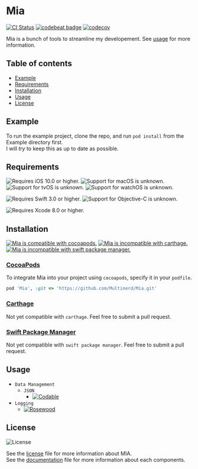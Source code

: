 # Mia

[![CI Status](http://img.shields.io/travis/multinerd/Mia.svg?style=flat)](https://travis-ci.org/multinerd/Mia)
[![codebeat badge](https://codebeat.co/badges/c2d27f95-2d07-4e0f-a321-2c98c629fd1f)](https://codebeat.co/projects/github-com-multinerd-mia-master)
[![codecov](https://codecov.io/gh/multinerd/Mia/branch/master/graph/badge.svg)](https://codecov.io/gh/multinerd/Mia)

Mia is a bunch of tools to streamline my developement. See [usage](#usage) for more information.





## Table of contents 

* [Example](#example)
* [Requirements](#requirements)
* [Installation](#installation)
* [Usage](#usage)
* [License](#license)





## Example

To run the example project, clone the repo, and run `pod install` from the Example directory first.  
I will *try* to keep this as up to date as possible.





## Requirements

![Requires iOS 10.0 or higher.][iosBadge]
![Support for macOS is unknown.][macBadge]
![Support for tvOS is unknown.][tvBadge]
![Support for watchOS is unknown.][watchBadge]

![Requires Swift 3.0 or higher.][swiftBadge]
![Support for Objective-C is unknown.][objcBadge]

![Requires Xcode 8.0 or higher.][xcodeBadge]

[iosBadge]: https://img.shields.io/badge/ios-10.0+-a.svg?style=flat&colorA=212121&colorB=616161 
[macBadge]: https://img.shields.io/badge/macos-unknown-a.svg?style=flat&colorA=212121&colorB=616161 
[tvBadge]: https://img.shields.io/badge/tvos-unknown-a.svg?style=flat&colorA=212121&colorB=616161 
[watchBadge]: https://img.shields.io/badge/watchos-unknown-a.svg?style=flat&colorA=212121&colorB=616161 

[swiftBadge]: https://img.shields.io/badge/swift-3.0+-a.svg?style=flat&colorA=212121&colorB=FD7935
[objcBadge]: https://img.shields.io/badge/objective--c-unknown-a.svg?style=flat&colorA=212121&colorB=616161 

[xcodeBadge]: https://img.shields.io/badge/xcode-8.0+-a.svg?style=flat&colorA=212121&colorB=00B0FF 





## Installation

[![Mia is compatible with cocoapods.][cocoapodsBadge]][cocoapodsURL]
[![Mia is incompatible with carthage.][carthageBadge]][carthageURL]
[![Mia is incompatible with swift package manager.][spmBadge]][spmURL]


### [CocoaPods][cocoapodsURL]

To integrate Mia into your project using `cocoapods`, specify it in your `podfile`.

```ruby
pod 'Mia', :git => 'https://github.com/Multinerd/Mia.git'
```


### [Carthage][carthageURL]

Not yet compatible with `carthage`. Feel free to submit a pull request.


### [Swift Package Manager][spmURL]

Not yet compatible with `swift package manager`. Feel free to submit a pull request.

[cocoapodsBadge]: https://img.shields.io/badge/cocoapods-compatible-a.svg?style=flat&colorA=212121&colorB=00C853
[carthageBadge]: https://img.shields.io/badge/carthage-incompatible-red.svg?style=flat&colorA=212121&colorB=E53935
[spmBadge]: https://img.shields.io/badge/spm-incompatible-red.svg?style=flat&colorA=212121&colorB=E53935 

[cocoapodsURL]: http://cocoapods.org
[carthageURL]: https://github.com/Carthage/Carthage
[spmURL]: https://swift.org/package-manager/





## Usage

- `Data Management`
    - `JSON`  
        - [![Codable][codableBadge]][codableURL]
- `Logging` 
    - [![Rosewood][rosewoodBadge]][rosewoodURL]


[rosewoodBadge]: https://img.shields.io/badge/rosewood-a_simple_to_use_logging_framework-a.svg?style=flat&colorA=212121&colorB=F48FB1 
[rosewoodURL]: https://github.com/multinerd/Mia/blob/master/Documentation/Rosewood.md

[codableBadge]: https://img.shields.io/badge/codablekit-encode_objects_to_json_and_back_(based_on_swift_4's_codable_protocol)-a.svg?style=flat&colorA=212121&colorB=26C6DA 
[codableURL]: https://github.com/multinerd/Mia/blob/master/Documentation/Codable.md





## License

![License][licenseBadge]

See the [license][licenseURL] file for more information about MIA.  
See the [documentation][documentationURL] file for more information about each components.  

[licenseBadge]: https://img.shields.io/badge/license-MIT-a.svg?style=flat&colorA=212121&colorB=616161 
[licenseURL]: https://github.com/multinerd/Mia/blob/master/LICENSE
[documentationURL]: https://github.com/multinerd/Mia/tree/master/Documentation
